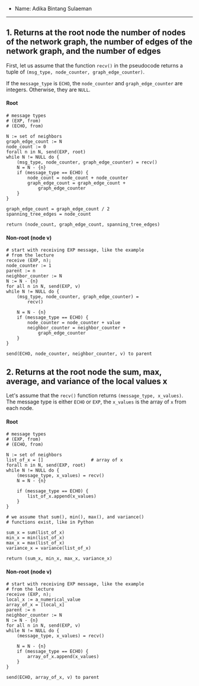 - Name: Adika Bintang Sulaeman
---

## 1. Returns at the root node the number of nodes of the network graph, the number of edges of the network graph, and the number of edges 

First, let us assume that the function `recv()` in the pseudocode returns a tuple of `(msg_type, node_counter, graph_edge_counter)`.

If the `message_type` is `ECHO`, the `node_counter` and `graph_edge_counter` are integers. Otherwise, they are `NULL`.

#### Root
```
# message types
# (EXP, from)
# (ECHO, from)

N := set of neighbors
graph_edge_count := N
node_count := 0
forall n in N, send(EXP, root)
while N != NULL do {
    (msg_type, node_counter, graph_edge_counter) = recv()
    N = N - {n}
    if (message_type == ECHO) {
        node_count = node_count + node_counter
        graph_edge_count = graph_edge_count +
            graph_edge_counter
    }
}

graph_edge_count = graph_edge_count / 2
spanning_tree_edges = node_count

return (node_count, graph_edge_count, spanning_tree_edges)
```

#### Non-root (node v)

```
# start with receiving EXP message, like the example 
# from the lecture
receive (EXP, n);
node_counter := 1
parent := n
neighbor_counter := N
N := N - {n}
for all n in N, send(EXP, v)
while N != NULL do {
    (msg_type, node_counter, graph_edge_counter) = 
        recv()

    N = N - {n}
    if (message_type == ECHO) {
        node_counter = node_counter + value
        neighbor_counter = neighbor_counter + 
            graph_edge_counter
    }
}

send(ECHO, node_counter, neighbor_counter, v) to parent
```


## 2. Returns at the root node the sum, max, average, and variance of the local values x

Let's assume that the `recv()` function returns `(message_type, x_values)`. The message type is either `ECHO` or `EXP`, the `x_values` is the array of `x` from each node.

#### Root
```
# message types
# (EXP, from)
# (ECHO, from)

N := set of neighbors
list_of_x = []                  # array of x
forall n in N, send(EXP, root)
while N != NULL do {
    (message_type, x_values) = recv()
    N = N - {n}
    
    if (message_type == ECHO) {
        list_of_x.append(x_values)
    }
}

# we assume that sum(), min(), max(), and variance() 
# functions exist, like in Python

sum_x = sum(list_of_x)
min_x = min(list_of_x)
max_x = max(list_of_x)
variance_x = variance(list_of_x)

return (sum_x, min_x, max_x, variance_x)
```

#### Non-root (node v)

```
# start with receiving EXP message, like the example 
# from the lecture
receive (EXP, n);
local_x := a_numerical_value
array_of_x = [local_x]
parent := n
neighbor_counter := N
N := N - {n}
for all n in N, send(EXP, v)
while N != NULL do {
    (message_type, x_values) = recv()

    N = N - {n}
    if (message_type == ECHO) {
        array_of_x.append(x_values)
    }
}

send(ECHO, array_of_x, v) to parent
```
